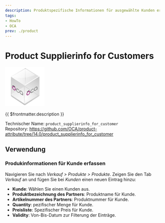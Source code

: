 ```yaml
---
description: Produktspezifische Informationen für ausgewählte Kunden erfassen.
tags:
- HowTo
- OCA
prev: ./product
---
```

# Product Supplierinfo for Customers
![icon_oca_app](assets/icon_oca_app.png)

{{ $frontmatter.description }}

Technischer Name: `product_supplierinfo_for_customer`\
Repository: <https://github.com/OCA/product-attribute/tree/14.0/product_supplierinfo_for_customer>

## Verwendung

### Produkinformationen für Kunde erfassen

Navigieren Sie nach *Verkauf > Produkte > Produkte*. Zeigen Sie den Tab *Verkauf* an und fügen Sie bei *Kunden* einen neuen Eintrag hinzu:

* **Kunde**: Wählen Sie einen Kunden aus.
* **Produktbezeichnung des Partners**: Produktname für Kunde.
* **Artikelnummer des Partners**: Produktnummer für Kunde.
* **Quantity**: pezifischer Menge für Kunde.
* **Preisliste**: Spezifischer Preis für Kunde.
* **Validity**: Von-Bis-Datum zur Filterung der Einträge.
